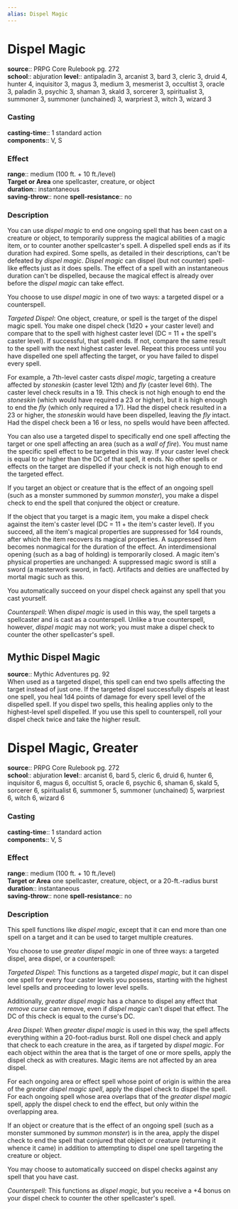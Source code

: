 ```yaml
---
alias: Dispel Magic
---
```


# Dispel Magic 

**source**:: PRPG Core Rulebook pg. 272  
**school**:: abjuration
**level**:: antipaladin 3, arcanist 3, bard 3, cleric 3, druid 4, hunter 4, inquisitor 3, magus 3, medium 3, mesmerist 3, occultist 3, oracle 3, paladin 3, psychic 3, shaman 3, skald 3, sorcerer 3, spiritualist 3, summoner 3, summoner (unchained) 3, warpriest 3, witch 3, wizard 3

### Casting 

**casting-time**:: 1 standard action  
**components**:: V, S

### Effect 

**range**:: medium (100 ft. + 10 ft./level)  
**Target or Area** one spellcaster, creature, or object  
**duration**:: instantaneous  
**saving-throw**:: none
**spell-resistance**:: no

### Description 

You can use *dispel magic* to end one ongoing spell that has been cast on a creature or object, to temporarily suppress the magical abilities of a magic item, or to counter another spellcaster's spell. A dispelled spell ends as if its duration had expired. Some spells, as detailed in their descriptions, can't be defeated by *dispel magic*. *Dispel magic* can dispel (but not counter) spell-like effects just as it does spells. The effect of a spell with an instantaneous duration can't be dispelled, because the magical effect is already over before the *dispel magic* can take effect.  
  
You choose to use *dispel magic* in one of two ways: a targeted dispel or a counterspell.  
  
*Targeted Dispel*: One object, creature, or spell is the target of the dispel magic spell. You make one dispel check (1d20 + your caster level) and compare that to the spell with highest caster level (DC = 11 + the spell's caster level). If successful, that spell ends. If not, compare the same result to the spell with the next highest caster level. Repeat this process until you have dispelled one spell affecting the target, or you have failed to dispel every spell.  
  
For example, a 7th-level caster casts *dispel magic*, targeting a creature affected by *stoneskin* (caster level 12th) and *fly* (caster level 6th). The caster level check results in a 19. This check is not high enough to end the *stoneskin* (which would have required a 23 or higher), but it is high enough to end the *fly* (which only required a 17). Had the dispel check resulted in a 23 or higher, the *stoneskin* would have been dispelled, leaving the *fly* intact. Had the dispel check been a 16 or less, no spells would have been affected.  
  
You can also use a targeted dispel to specifically end one spell affecting the target or one spell affecting an area (such as a *wall of fire*). You must name the specific spell effect to be targeted in this way. If your caster level check is equal to or higher than the DC of that spell, it ends. No other spells or effects on the target are dispelled if your check is not high enough to end the targeted effect.  
  
If you target an object or creature that is the effect of an ongoing spell (such as a monster summoned by *summon monster*), you make a dispel check to end the spell that conjured the object or creature.  
  
If the object that you target is a magic item, you make a dispel check against the item's caster level (DC = 11 + the item's caster level). If you succeed, all the item's magical properties are suppressed for 1d4 rounds, after which the item recovers its magical properties. A suppressed item becomes nonmagical for the duration of the effect. An interdimensional opening (such as a bag of holding) is temporarily closed. A magic item's physical properties are unchanged: A suppressed magic sword is still a sword (a masterwork sword, in fact). Artifacts and deities are unaffected by mortal magic such as this.  
  
You automatically succeed on your dispel check against any spell that you cast yourself.  
  
*Counterspell*: When *dispel magic* is used in this way, the spell targets a spellcaster and is cast as a counterspell. Unlike a true counterspell, however, *dispel magic* may not work; you must make a dispel check to counter the other spellcaster's spell.

## Mythic Dispel Magic 

**source**:: Mythic Adventures pg. 92  
When used as a targeted dispel, this spell can end two spells affecting the target instead of just one. If the targeted dispel successfully dispels at least one spell, you heal 1d4 points of damage for every spell level of the dispelled spell. If you dispel two spells, this healing applies only to the highest-level spell dispelled. If you use this spell to counterspell, roll your dispel check twice and take the higher result.

# Dispel Magic, Greater 

**source**:: PRPG Core Rulebook pg. 272  
**school**:: abjuration
**level**:: arcanist 6, bard 5, cleric 6, druid 6, hunter 6, inquisitor 6, magus 6, occultist 5, oracle 6, psychic 6, shaman 6, skald 5, sorcerer 6, spiritualist 6, summoner 5, summoner (unchained) 5, warpriest 6, witch 6, wizard 6

### Casting 

**casting-time**:: 1 standard action  
**components**:: V, S

### Effect 

**range**:: medium (100 ft. + 10 ft./level)  
**Target or Area** one spellcaster, creature, object, or a 20-ft.-radius burst  
**duration**:: instantaneous  
**saving-throw**:: none
**spell-resistance**:: no

### Description 

This spell functions like *dispel magic*, except that it can end more than one spell on a target and it can be used to target multiple creatures.  
  
You choose to use *greater dispel magic* in one of three ways: a targeted dispel, area dispel, or a counterspell:  
  
*Targeted Dispel*: This functions as a targeted *dispel magic*, but it can dispel one spell for every four caster levels you possess, starting with the highest level spells and proceeding to lower level spells.  
  
Additionally, *greater dispel magic* has a chance to dispel any effect that *remove curse* can remove, even if *dispel magic* can't dispel that effect. The DC of this check is equal to the curse's DC.  
  
*Area Dispel*: When *greater dispel magic* is used in this way, the spell affects everything within a 20-foot-radius burst. Roll one dispel check and apply that check to each creature in the area, as if targeted by *dispel magic*. For each object within the area that is the target of one or more spells, apply the dispel check as with creatures. Magic items are not affected by an area dispel.  
  
For each ongoing area or effect spell whose point of origin is within the area of the *greater dispel magic spell*, apply the dispel check to dispel the spell. For each ongoing spell whose area overlaps that of the *greater dispel magic* spell, apply the dispel check to end the effect, but only within the overlapping area.  
  
If an object or creature that is the effect of an ongoing spell (such as a monster summoned by *summon monster*) is in the area, apply the dispel check to end the spell that conjured that object or creature (returning it whence it came) in addition to attempting to dispel one spell targeting the creature or object.  
  
You may choose to automatically succeed on dispel checks against any spell that you have cast.  
  
*Counterspell*: This functions as *dispel magic*, but you receive a +4 bonus on your dispel check to counter the other spellcaster's spell.

